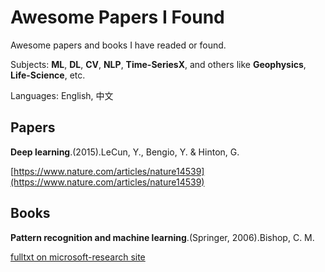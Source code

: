 # Awesome Papers I Found

Awesome papers and books I have readed or found.

Subjects: **ML**, **DL**, **CV**, **NLP**, **Time-SeriesX**, and others like **Geophysics**, **Life-Science**, etc.

Languages: English, 中文

## Papers

**Deep learning**.(2015).LeCun, Y., Bengio, Y. & Hinton, G.

[https://www.nature.com/articles/nature14539](https://www.nature.com/articles/nature14539)

## Books

**Pattern recognition and machine learning**.(Springer, 2006).Bishop, C. M.

[fulltxt on microsoft-research site](https://www.microsoft.com/en-us/research/publication/pattern-recognition-machine-learning/)
